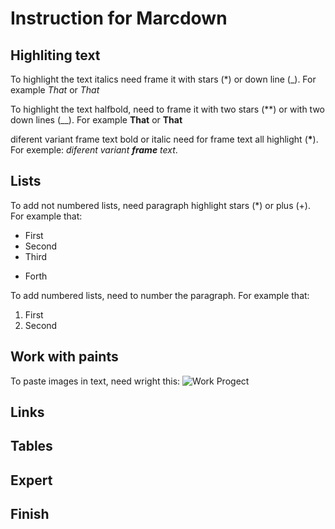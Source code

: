 # Instruction for Marcdown

## Highliting text

To highlight the text italics need frame it with stars (*) or down line (_). For example *That* or _That_

To highlight the text halfbold, need to frame it with two stars (**) or  with two down lines (__). For example **That** or __That__

diferent variant frame text bold or italic need for frame text all highlight (__*__).
For exemple: _diferent variant **frame** text_.

## Lists

To add not numbered lists, need paragraph highlight stars (*) or plus (+). For example that:
* First
* Second
* Third
+ Forth

To add numbered lists, need to number the paragraph. For example that:
1. First
2. Second

## Work with paints

To paste images in text, need wright this:
![Work Progect](Work.jpeg)

## Links

## Tables

## Expert

## Finish